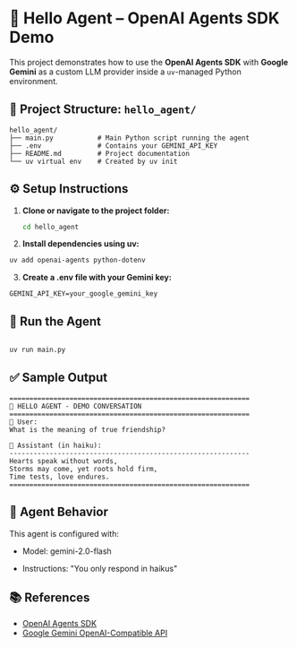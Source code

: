 # 🤖 Hello Agent – OpenAI Agents SDK Demo

This project demonstrates how to use the **OpenAI Agents SDK** with **Google Gemini** as a custom LLM provider inside a `uv`-managed Python environment.

## 📁 Project Structure: `hello_agent/`

```text
hello_agent/
├── main.py           # Main Python script running the agent
├── .env              # Contains your GEMINI_API_KEY
├── README.md         # Project documentation
└── uv virtual env    # Created by uv init
```

## ⚙️ Setup Instructions

1. **Clone or navigate to the project folder:**

   ```bash
   cd hello_agent
   ```
2. **Install dependencies using uv:**

```bash
uv add openai-agents python-dotenv
```
3. **Create a .env file with your Gemini key:**

```env
GEMINI_API_KEY=your_google_gemini_key
```

## 🚀 Run the Agent
```bash

uv run main.py
```

## ✅ Sample Output
```text
============================================================
🤖 HELLO AGENT - DEMO CONVERSATION
============================================================
👤 User:
What is the meaning of true friendship?

🧠 Assistant (in haiku):
------------------------------------------------------------
Hearts speak without words,  
Storms may come, yet roots hold firm,  
Time tests, love endures.
============================================================
```
## 🧠 Agent Behavior
This agent is configured with:

- Model: gemini-2.0-flash

- Instructions: "You only respond in haikus"

## 📚 References

- [OpenAI Agents SDK](https://openai.github.io/openai-agents-python/)
- [Google Gemini OpenAI-Compatible API](https://ai.google.dev/gemini-api/docs/openai)


